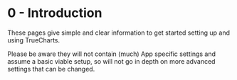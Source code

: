 # 0 - Introduction

These pages give simple and clear information to get started setting up and using TrueCharts.

Please be aware they will not contain (much) App specific settings and assume a basic viable setup, so will not go in depth on more advanced settings that can be changed.
